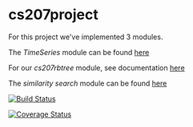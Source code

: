 # cs207project
For this project we've implemented 3 modules.

The *TimeSeries* module can be found [here](https://github.com/Peilin-D/cs207project/tree/master/timeseries)

For our *cs207rbtree* module, see documentation [here](https://github.com/rubix-cube/cs207project/tree/master/cs207rbtree)

The *similarity search* module can be found [here](https://github.com/rubix-cube/cs207project/tree/master/simsearch)

[![Build Status](https://travis-ci.org/rubix-cube/cs207project.svg?branch=master)](https://travis-ci.org/rubix-cube/cs207project)

[![Coverage Status](https://coveralls.io/repos/github/Peilin-D/cs207project/badge.svg?branch=master)](https://coveralls.io/github/Peilin-D/cs207project?branch=master)
